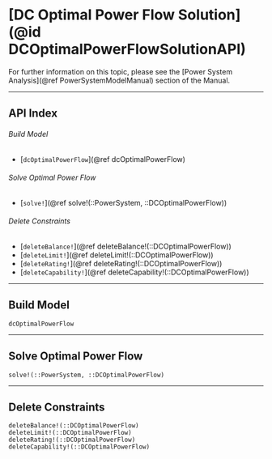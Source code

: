 # [DC Optimal Power Flow Solution](@id DCOptimalPowerFlowSolutionAPI)

For further information on this topic, please see the [Power System Analysis](@ref PowerSystemModelManual) section of the Manual.

---

## API Index

###### Build Model
* [`dcOptimalPowerFlow`](@ref dcOptimalPowerFlow)

###### Solve Optimal Power Flow
* [`solve!`](@ref solve!(::PowerSystem, ::DCOptimalPowerFlow))

###### Delete Constraints
* [`deleteBalance!`](@ref deleteBalance!(::DCOptimalPowerFlow))
* [`deleteLimit!`](@ref deleteLimit!(::DCOptimalPowerFlow))
* [`deleteRating!`](@ref deleteRating!(::DCOptimalPowerFlow))
* [`deleteCapability!`](@ref deleteCapability!(::DCOptimalPowerFlow))

---

## Build Model
```@docs
dcOptimalPowerFlow
```

---

## Solve Optimal Power Flow
```@docs
solve!(::PowerSystem, ::DCOptimalPowerFlow)
```

---

## Delete Constraints
```@docs
deleteBalance!(::DCOptimalPowerFlow)
deleteLimit!(::DCOptimalPowerFlow)
deleteRating!(::DCOptimalPowerFlow)
deleteCapability!(::DCOptimalPowerFlow)
```